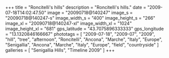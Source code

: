 +++
title = "Roncitelli's hills"
description = "Roncitelli's hills."
date = "2009-07-18T14:02:47.50"
image = "20090718@140247"
image_s = "20090718@140247-s"
image_width_s = "400"
image_height_s = "266"
image_xl = "20090718@140247-xl"
image_width_xl = "1024"
image_height_xl = "681"
gps_latitude = "43.7075896333333"
gps_longitude = "13.1320846166667"
phototags = [ "2009-07-18", "2009-07", "2009", "hill", "tree", "afternoon", "Roncitelli", "Ancona", "Marche", "Italy", "Europe", "Senigallia", "Ancona", "Marche", "Italy", "Europe", "field", "countryside" ]
galleries = [ "Senigallia Hills", "Timeline 2009" ]
+++
